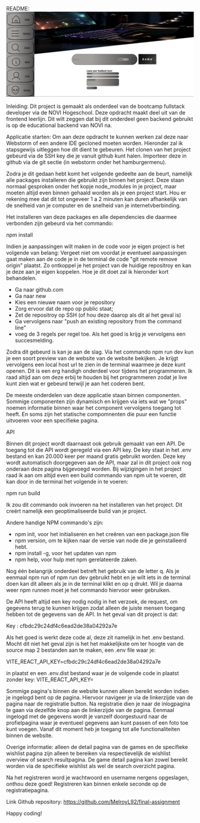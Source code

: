 
README:
![img_1.png](img_1.png)

Inleiding:
Dit project is gemaakt als onderdeel van de bootcamp fullstack developer via de NOVI Hogeschool.
Deze opdracht maakt deel uit van de frontend leerlijn. Dit wilt zeggen dat bij dit onderdeel geen backend gebruikt is op de
educational backend van NOVI na.

Applicatie starten:
Om aan deze opdracht te kunnen werken zal deze naar Webstorm of een andere IDE gecloned moeten worden. Hieronder zal ik stapsgewijs uitleggen hoe dit dient te gebeuren.
Het clonen van het project gebeurd via de SSH key die je vanuit github kunt halen.
Importeer deze in github via de git sectie (in webstorm onder het hamburgermenu).


Zodra je dit gedaan hebt komt het volgende gedeelte aan de beurt, namelijk alle packages installeren die gebruikt zijn binnen het project. Deze staan normaal
gesproken onder het kopje node_modules in je project, maar moeten altijd even binnen gehaald worden als je een project start.
Hou er rekening mee dat dit tot ongeveer 1 a 2 minuten kan duren afhankelijk van de snelheid van je computer en de snelheid van je internetvberbinding.

Het installeren van deze packages en alle dependencies die daarmee verbonden zijn gebeurd via het commando:

npm install

Indien je aanpassingen wilt maken in de code voor je eigen project is het volgende van belang:
Vergeet niet om voordat je eventueel aanpassingen gaat maken aan de code je in de terminal de code "git remote remove origin" plaatst.
Zo ontkoppel je het project van de huidige repositroy en kan je deze aan je eigen koppelen. Hoe je dit doet zal ik hieronder kort behandelen.

- Ga naar github.com
- Ga naar new
- Kies een nieuwe naam voor je repository
- Zorg ervoor dat de repo op public staat;
- Zet de repositroy op SSH (of hou deze daarop als dit al het geval is)
- Ga vervolgens naar "push an existing repository from the command line"
- voeg de 3 regels per regel toe. Als het goed is krijg je vervolgens een succesmelding.


Zodra dit gebeurd is kan je aan de slag. Via het commando npm run dev kun je een soort preview van de website van de website bekijken.
Je krijgt vervolgens een local host url te zien in de terminal waarmee je deze kunt openen. Dit is een erg handigh onderdeel voor tijdens het programmeren.
Ik raad altijd aan om deze erbij te houden bij het programmeren zodat je live kunt zien wat er gebeurd terwijl je aan het coderen bent.

De meeste onderdelen van deze applicatie staan binnen componenten. Sommige componenten zijn dynamisch en krijgen via iets wat we "props" noemen informatie binnen waar het component
vervolgens toegang tot heeft. En soms zijn het statische compomnenten die puur een functie uitvoeren voor een specifieke pagina.

API

Binnen dit project wordt daarnaast ook gebruik gemaakt van een API. De toegang tot die API wordt geregeld via een API key.
De key staat in het .env bestand en kan 20.000 keer per maand gratis gebruikt worden. Deze key wordt automatisch doorgegeven aan de API,
maar zal in dit project ook nog onderaan deze pagina bijgevoegd worden. Bij wijzigingen in het project raad ik aan om altijd even een build commando van
npm uit te voeren, dit kan door in de terminal het volgende in te voeren:

npm run build

Ik zou dit commando ook invoeren na het installeren van het project. Dit creërt namelijk een geoptimaliseerde build van je project. 

Andere handige NPM commando's zijn:
- npm init, voor het initialiseren en het creëren van een package.json file
- npm version, om te kijken naar de versie van node die je geinstalleerd hebt.
- npm install -g, voor het updaten van npm
- npm help, voor hulp met npm gerelateerde zaken.

Nog één belangrijk onderdeel betreft het gebruik van de letter q. Als je eenmaal npm run of npm run dev gebruikt hebt en je wilt iets in de terminal doen kan dit alleen als je
in de terminal klikt en op q drukt. Wil je daarna weer npm runnen moet je het commando hiervoor weer gebruiken.

De API heeft altijd een key nodig nodig in het verzoek, de request, om gegevens terug te kunnen krijgen zodat alleen de juiste mensen
toegang hebben tot de gegevens van de API. In het geval van dit project is dat:

Key :  cfbdc29c24df4c6ead2de38a04292a7e

Als het goed is werkt deze code al, deze zit namelijk in het .env bestand. Mocht dit niet het geval zijn is het het makkelijkste om ter hoogte
van de source map 2 bestanden aan te maken, een .env file waar je:

VITE_REACT_API_KEY=cfbdc29c24df4c6ead2de38a04292a7e

in plaatst en een .env.dist bestand waar je de volgende code in plaatst zonder key:
VITE_REACT_API_KEY=

Sommige pagina's binnen de website kunnen alleen bereikt worden indien je ingelogd bent op de pagina.
Hiervoor navigeer je via de linkerzijde van de pagina naar de registratie button.
Na registratie dien je naar de inlogpagina te gaan via dezelfde knop aan de linkerzijde van de pagina.
Eenmaal ingelogd met de gegevens wordt je vanzelf doorgestuurd naar de profielpagina waar je eventueel gegevens aan kunt passen
of een foto toe kunt voegen. Vanaf dit moment heb je toegang tot alle functionaliteiten binnen de website.

Overige informatie:
alleen de detail pagina van de games en de specifieke wishlist pagina zijn alleen te bereiken via respectievelijk
de wishlist overview of search resultpagina. De game detail pagina kan zowel bereikt worden via de specifieke wishlist als wel de search
overzicht pagina.

Na het registreren word je wachtwoord en username nergens opgeslagen, onthou deze goed!
Registreren kan binnen enkele seconde op de registratiepagina.

Link Github repository: https://github.com/MelroyL92/final-assignment

Happy coding!


